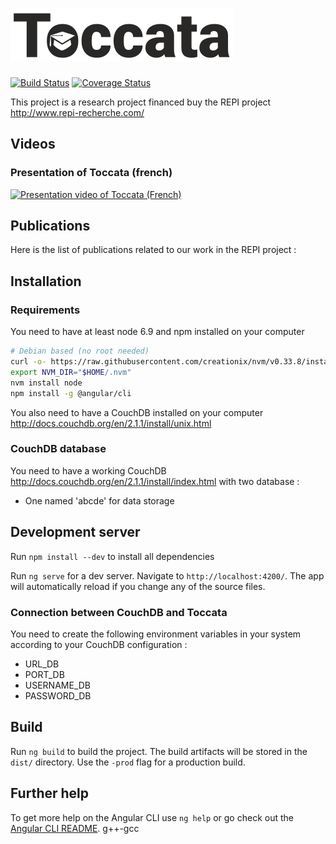 # ![Toccata logo](readme_files/toccata_logo.png) 
[![Build Status](https://travis-ci.com/lachand/Toccata.svg?branch=master)](https://travis-ci.com/lachand/Toccata) [![Coverage Status](https://coveralls.io/repos/github/lachand/Toccata/badge.svg?branch=master)](https://coveralls.io/github/lachand/Toccata?branch=master)

This project is a research project financed buy the REPI project http://www.repi-recherche.com/

## Videos
### Presentation of Toccata (french)
[![Presentation video of Toccata (French)](https://img.youtube.com/vi/RdKIndS-Znc/0.jpg)](https://www.youtube.com/watch?v=RdKIndS-Znc)


## Publications
Here is the list of publications related to our work in the REPI project :

## Installation

### Requirements

You need to have at least node 6.9 and npm installed on your computer
```sh
# Debian based (no root needed)
curl -o- https://raw.githubusercontent.com/creationix/nvm/v0.33.8/install.sh | bash
export NVM_DIR="$HOME/.nvm"
nvm install node
npm install -g @angular/cli
```

You also need to have a CouchDB installed on your computer http://docs.couchdb.org/en/2.1.1/install/unix.html

### CouchDB database

You need to have a working CouchDB http://docs.couchdb.org/en/2.1.1/install/index.html with two database :
- One named 'abcde' for data storage

## Development server

Run `npm install --dev` to install all dependencies

Run `ng serve` for a dev server. Navigate to `http://localhost:4200/`. The app will automatically reload if you change any of the source files.

### Connection between CouchDB and Toccata

You need to create the following environment variables in your system according to your CouchDB configuration :
- URL_DB
- PORT_DB
- USERNAME_DB
- PASSWORD_DB

## Build

Run `ng build` to build the project. The build artifacts will be stored in the `dist/` directory. Use the `-prod` flag for a production build.

## Further help

To get more help on the Angular CLI use `ng help` or go check out the [Angular CLI README](https://github.com/angular/angular-cli/blob/master/README.md).
 g++-gcc
